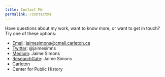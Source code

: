 ```yaml
---
title: Contact Me
permalink: /contactme
---
```


Have questions about my work, want to know more, or want to get in touch? Try one of these options:

* [Email](mailto:jaimesimons@cmail.carleton.ca): jaimesimons@cmail.carleton.ca
* [Twitter](https://twitter.com/jaimesimns): @jaimesimns
* [Medium](https://medium.com/@jaime.simons): Jaime Simons
* [ResearchGate](https://www.researchgate.net/profile/Jaime_Simons): Jaime Simons
* [Carleton](https://carleton.ca/history/people/jaime-simons/)
* Center for Public History
